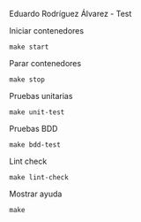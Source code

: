 Eduardo Rodríguez Álvarez - Test

Iniciar contenedores
```
make start
```

Parar contenedores
```
make stop
```

Pruebas unitarias
```
make unit-test
```

Pruebas BDD
```
make bdd-test
```

Lint check
```
make lint-check
```

Mostrar ayuda
```
make
```
